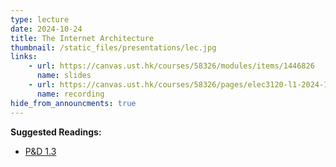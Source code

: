 ```yaml
---
type: lecture
date: 2024-10-24
title: The Internet Architecture
thumbnail: /static_files/presentations/lec.jpg
links: 
    - url: https://canvas.ust.hk/courses/58326/modules/items/1446826
      name: slides
    - url: https://canvas.ust.hk/courses/58326/pages/elec3120-l1-2024-10-24-15-00
      name: recording  
hide_from_announcments: true
---
```

**Suggested Readings:**
- [P&D 1.3](https://book.systemsapproach.org/foundation/architecture.html)
